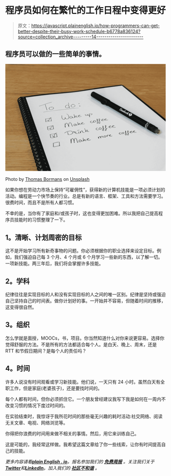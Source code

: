 # 程序员如何在繁忙的工作日程中变得更好

> 原文：<https://javascript.plainenglish.io/how-programmers-can-get-better-despite-their-busy-work-schedule-b6778a836124?source=collection_archive---------14----------------------->

## 程序员可以做的一些简单的事情。

![](img/cfe861186a564728dbacd5f2f17ce4b4.png)

Photo by [Thomas Bormans](https://unsplash.com/@thomasbormans?utm_source=medium&utm_medium=referral) on [Unsplash](https://unsplash.com?utm_source=medium&utm_medium=referral)

如果你想在劳动力市场上保持“可雇佣性”，获得新的计算机技能是一项必须计划的活动。编程是一个快节奏的行业。总是有新的语言、框架、工具和方法需要学习。很费时间，而且不是所有人都习惯。

不幸的是，当你有了家庭和/或孩子时，这也变得更加困难。所以我把自己提高程序员技能时的习惯整理了一下。

## **1。清晰、计划周密的目标**

这不是开始学习所有新奇事物的问题。你必须根据你的职业选择来设定目标。例如，我们强迫自己每 3 个月、4 个月或 6 个月学习一些新的东西，以了解一切。一项新技能。两三年后，我们将会掌握许多技能。

## **2。学科**

纪律往往是实现目标的人和没有实现目标的人之间的唯一区别。纪律是坚持或强迫自己坚持自己的时间表。做你计划好的事。一开始并不容易，但随着时间的推移，这变得很自然。

## **3。组织**

怎么学就是面授，MOOCs，书，项目。你当然知道什么对你来说更容易。选择你觉得舒服的方法。不是所有的方法都适合每个人。是白天、晚上、周末，还是 RTT 和节假日期间？是每个人的责任吗？

## **4。时间**

许多人说没有时间观看或学习新技能。他们说，一天只有 24 小时。虽然白天有全职工作，但是家庭(老婆孩子)，还是要找时间的。

每个人都有时间，但你必须抓住它。一个朋友曾经建议我写下我是如何在一周内不改变习惯的情况下度过时间的。

在实验结束时，我惊讶于我所花时间的那些毫无兴趣的耗时活动:社交网络、阅读无关文章、电视、网络浏览等。

你得把你浪费的时间用来做不相关的事情。然后，用它来训练自己。

这是可能的，我经常这样做。我希望这篇文章给了你一些线索，让你有时间提高自己的技能。

*更多内容请看*[***plain English . io***](https://plainenglish.io/)*。报名参加我们的* [***免费周报***](http://newsletter.plainenglish.io/) *。关注我们关于*[***Twitter***](https://twitter.com/inPlainEngHQ)*和*[***LinkedIn***](https://www.linkedin.com/company/inplainenglish/)*。加入我们的* [***社区不和谐***](https://discord.gg/GtDtUAvyhW) *。*